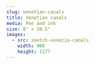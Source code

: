 ```yaml
---
slug: venetian-canals
title: Venetian canals
media: Pen and ink
size: 8" × 10.5"
images:
  - src: sketch-venezia-canals
    width: 900
    height: 1177
---
```

